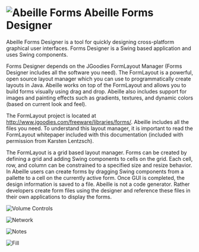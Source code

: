 # ![Abeille Forms](https://raw.githubusercontent.com/jeff-tassin/abeilleforms/master/examples/images/bee.png) Abeille Forms Designer

Abeille Forms Designer is a tool for quickly designing cross-platform graphical user interfaces. Forms Designer is a Swing based application and uses Swing components.

Forms Designer depends on the JGoodies FormLayout Manager (Forms Designer includes all the software you need). The FormLayout is a powerful, open source layout manager which you can use to programmatically create layouts in Java. Abeille works on top of the FormLayout and allows you to build forms visually using drag and drop. Abeille also includes support for images and painting effects such as gradients, textures, and dynamic colors (based on current look and feel).

The FormLayout project is located at http://www.jgoodies.com/freeware/libraries/forms/. Abeille includes all the files you need. To understand this layout manager, it is important to read the FormLayout whitepaper included with this documentation (included with permission from Karsten Lentzsch).

The FormLayout is a grid based layout manager. Forms can be created by defining a grid and adding Swing components to cells on the grid. Each cell, row, and column can be constrained to a specified size and resize behavior. In Abeille users can create forms by dragging Swing components from a pallette to a cell on the currently active form. Once GUI is completed, the design information is saved to a file. Abeille is not a code generator. Rather developers create form files using the designer and reference these files in their own applications to display the forms. 

![Volume Controls](https://raw.githubusercontent.com/jeff-tassin/abeilleforms/master/examples/screenshot1.png)

![Network](https://raw.githubusercontent.com/jeff-tassin/abeilleforms/master/examples/screenshot2.png)

![Notes](https://raw.githubusercontent.com/jeff-tassin/abeilleforms/master/examples/screenshot3.png)

![Fill](https://raw.githubusercontent.com/jeff-tassin/abeilleforms/master/examples/screenshot4.png)

